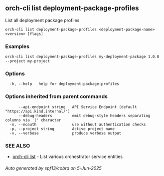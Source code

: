 ## orch-cli list deployment-package-profiles

List all deployment package profiles

```
orch-cli list deployment-package-profiles <deployment-package-name> <version> [flags]
```

### Examples

```
orch-cli list deployment-package-profiles my-deployment-package 1.0.0 --project my-project
```

### Options

```
  -h, --help   help for deployment-package-profiles
```

### Options inherited from parent commands

```
      --api-endpoint string   API Service Endpoint (default "https://api.kind.internal/")
      --debug-headers         emit debug-style headers separating columns via '|' character
  -n, --noauth                use without authentication checks
  -p, --project string        Active project name
  -v, --verbose               produce verbose output
```

### SEE ALSO

* [orch-cli list](orch-cli_list.md)	 - List various orchestrator service entities

###### Auto generated by spf13/cobra on 5-Jun-2025
